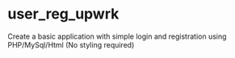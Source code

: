 # user_reg_upwrk
Create a basic application with simple login and registration using PHP/MySql/Html (No styling required)
